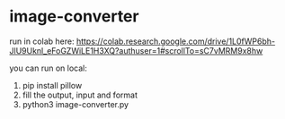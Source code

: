 # image-converter
run in colab here:
https://colab.research.google.com/drive/1L0fWP6bh-JlU9Uknl_eFoGZWiLE1H3XQ?authuser=1#scrollTo=sC7vMRM9x8hw

you can run on local:
1. pip install pillow
2. fill the output, input and format
3. python3 image-converter.py
